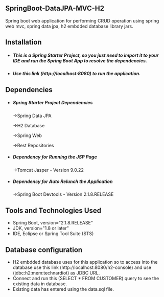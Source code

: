 <h2>SpringBoot-DataJPA-MVC-H2</h2>
 <p>Spring boot web application for performing CRUD operation using spring web mvc, spring data jpa, h2 embdded database library jars.</p>

<h2>Installation</h2> 
 <ul>
	<li><h5>This is a Spring Starter Project, so you just need to import it to your IDE and run the Spring Boot App to resolve the dependencies.</h5></li>
      <li><h5>Use this link (http://localhost:8080) to run the application.</h5></li>
	</ul>

<h2>Dependencies</h2>
	<ul>
		<li><h5>Spring Starter Project Dependencies</h5></li>
			<p>->Spring Data JPA</p>
      <p>->H2 Database</p>
      <p>->Spring Web</p>
      <p>->Rest Repositories</p>
	  <li><h5>Dependency for Running the JSP Page</h5></li>
			<p>->Tomcat Jasper - Version 9.0.22</p>
    <li><h5>Dependency for Auto Relunch the Application</h5></li>
			<p>->Spring Boot Devtools - Version 2.1.8.RELEASE</p>
	</ul>

<h2>Tools and Technologies Used</h2>
	<ul>
		<li>Spring Boot,    version="2.1.8.RELEASE"</li>
		<li>JDK,          version="1.8 or later"</li>
		<li>IDE,          Eclipse or Spring Tool Suite (STS)</li>
	</ul>
  
 <h2>Database configuration</h2> 
 <ul>
		<li>H2 embdded database uses for this application so to access into the database use this link (http://localhost:8080/h2-console) and use (jdbc:h2:mem:technardiot) as JDBC URL.</li>
		<li>Connect and run this (SELECT * FROM CUSTOMER) query to see the existing data in database.</li>
		<li>Existing data has entered using the data.sql file.</li>
 </ul>
 
 
